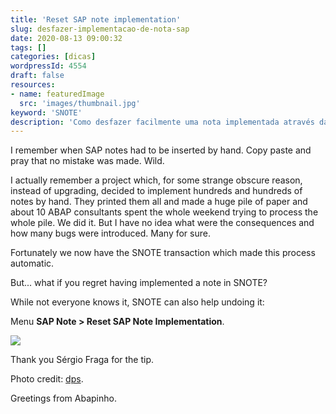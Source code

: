 ```yaml
---
title: 'Reset SAP note implementation'
slug: desfazer-implementacao-de-nota-sap
date: 2020-08-13 09:00:32
tags: []
categories: [dicas]
wordpressId: 4554
draft: false
resources:
- name: featuredImage
  src: 'images/thumbnail.jpg'
keyword: 'SNOTE'
description: 'Como desfazer facilmente uma nota implementada através da transacção SNOTE utilizando a própria transacção SNOTE.'
---
```

I remember when SAP notes had to be inserted by hand. Copy paste and pray that no mistake was made. Wild.

I actually remember a project which, for some strange obscure reason, instead of upgrading, decided to implement hundreds and hundreds of notes by hand. They printed them all and made a huge pile of paper and about 10 ABAP consultants spent the whole weekend trying to process the whole pile. We did it. But I have no idea what were the consequences and how many bugs were introduced. Many for sure.

<!--more-->

Fortunately we now have the SNOTE transaction which made this process automatic.

But... what if you regret having implemented a note in SNOTE?

While not everyone knows it, SNOTE can also help undoing it:

Menu **SAP Note > Reset SAP Note Implementation**.

[![][1]][1]

Thank you Sérgio Fraga for the tip.

Photo credit: [dps][2].

Greetings from Abapinho.

   [1]: images/undo_sap_note.png
   [2]: https://visualhunt.co/a5/a0b96f2b
